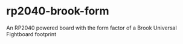 # rp2040-brook-form
An RP2040 powered board with the form factor of a Brook Universal Fightboard footprint
